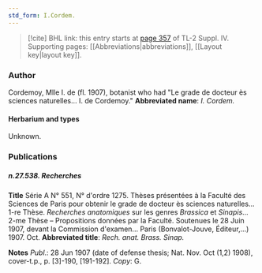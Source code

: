 ```yaml
---
std_form: I.Cordem.
---
```


> [!cite] BHL link: this entry starts at [page 357](https://www.biodiversitylibrary.org/page/33266034) of TL-2 Suppl. IV.
> Supporting pages: [[Abbreviations|abbreviations]], [[Layout key|layout key]].

### Author

Cordemoy, Mlle I. de (fl. 1907), botanist who had "Le grade de docteur ès sciences naturelles... I. de Cordemoy." 
**Abbreviated name**: *I. Cordem.*

#### Herbarium and types

Unknown.

### Publications

##### n.27.538. Recherches

**Title**
Série A N° 551, N° d'ordre 1275. Thèses présentées à la Faculté des Sciences de Paris pour obtenir le grade de docteur ès sciences naturelles... 1-re Thèse. *Recherches* *anatomiques* sur les genres *Brassica* et *Sinapis*... 2-me Thèse – Propositions données par la Faculté. Soutenues le 28 Juin 1907, devant la Commission d'examen... Paris (Bonvalot-Jouve, Éditeur,...) 1907. Oct.
**Abbreviated title**: *Rech. anat. Brass. Sinap.*

**Notes**
*Publ*.: 28 Jun 1907 (date of defense thesis; Nat. Nov. Oct (1,2) 1908), cover-t.p., p. \[3\]-190, \[191-192\]. *Copy*: G.

